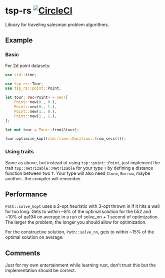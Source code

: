 # tsp-rs [![CircleCI](https://circleci.com/gh/stoksc/tsp-rs.svg?style=svg)](https://circleci.com/gh/stoksc/tsp-rs)

Library for traveling salesman problem algorithms. 

## Example

### Basic

For 2d point datasets:

```rust
use std::time;

use tsp_rs::Tour;
use tsp_rs::point::Point;

let tour: Vec<Point> = vec![
    Point::new(0., 0.),
    Point::new(0., 1.),
    Point::new(1., 0.),
    Point::new(1., 1.),
];

let mut tour = Tour::from(&tour);

tour.optimize_kopt(std::time::Duration::from_secs(1));
```

### Using traits

Same as above, but instead of using `tsp::point::Point`, just implement the trait `tsp::metrizable::Metrizable`
for your type `T` by defining a distance function between two `T`. Your type will also need `Clone`, `Borrow`, maybe another.. the compiler will remember.

## Performance

`Path::solve_kopt` uses a 2-opt heuristic with 3-opt thrown in if it hits a wall for too long. Gets to within ~8% of the optimal solution for the b52 and ~10% of qa194 on average in a run of solve_nn + 1 second of optimization. The larger the problem, the longer you should allow for optimization.

For the constructive solution, `Path::solve_nn`, gets to within ~15% of the optimal solution on average.

## Comments

Just for my own entertainment while learning rust, don't trust this but the implementation should be correct.